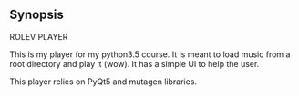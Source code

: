 ## Synopsis

ROLEV PLAYER

This is my player for my python3.5 course. It is meant to load music from a root directory and play it (wow). It has a simple UI to help the user.

This player relies on PyQt5 and mutagen libraries.